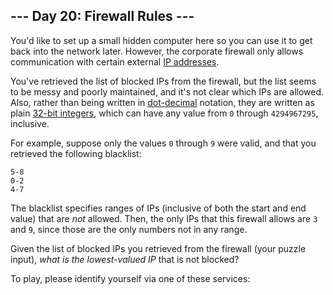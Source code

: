 <article class="day-desc"><h2>--- Day 20: Firewall Rules ---</h2><p>You'd like to set up a small hidden computer here so you can use it to <span title="I'll create a GUI interface using Visual Basic... see if I can track an IP address.">get back into the network</span> later. However, the corporate firewall only allows communication with certain external <a href="https://en.wikipedia.org/wiki/IPv4#Addressing">IP addresses</a>.</p>
<p>You've retrieved the list of blocked IPs from the firewall, but the list seems to be messy and poorly maintained, and it's not clear which IPs are allowed. Also, rather than being written in <a href="https://en.wikipedia.org/wiki/Dot-decimal_notation">dot-decimal</a> notation, they are written as plain <a href="https://en.wikipedia.org/wiki/32-bit">32-bit integers</a>, which can have any value from <code>0</code> through <code>4294967295</code>, inclusive.</p>
<p>For example, suppose only the values <code>0</code> through <code>9</code> were valid, and that you retrieved the following blacklist:</p>
<pre><code>5-8
0-2
4-7
</code></pre>
<p>The blacklist specifies ranges of IPs (inclusive of both the start and end value) that are <em>not</em> allowed. Then, the only IPs that this firewall allows are <code>3</code> and <code>9</code>, since those are the only numbers not in any range.</p>
<p>Given the list of blocked IPs you retrieved from the firewall (your puzzle input), <em>what is the lowest-valued IP</em> that is not blocked?</p>
</article>
<p>To play, please identify yourself via one of these services:</p>
